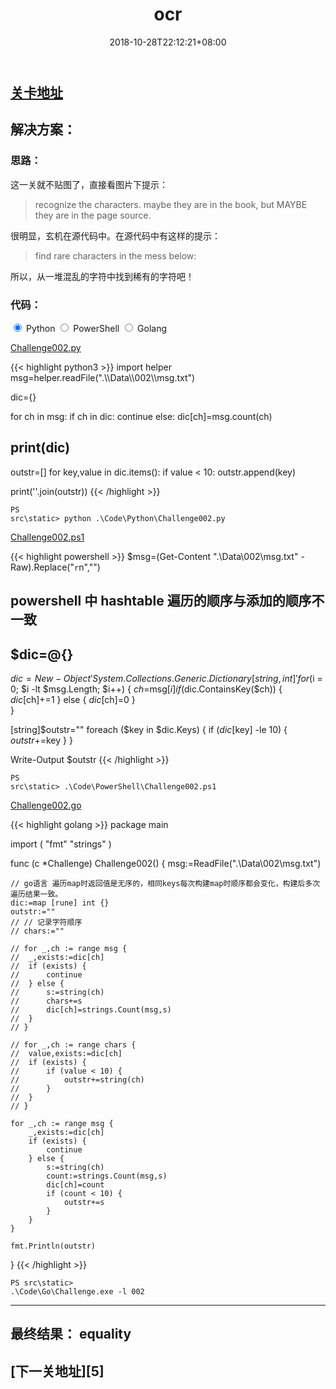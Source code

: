 ﻿---
title: "002. ocr"
date: 2018-10-28T22:12:21+08:00
lastmod: 2019-03-18T09:57:21+08:00
draft: false
keywords: ["ocr", "string", "statistic"]
description: ""
tags: ["statistic"]
categories: ["string"]

# You can also close(false) or open(true) something for this content.
# P.S. comment can only be closed
comment: false
toc: false
autoCollapseToc: false
# You can also define another contentCopyright. e.g. contentCopyright: "This is another copyright."
# contentCopyright: true
reward: false
mathjax: false

# menu:
#   main:
#     parent: "000~009"
#     weight: 3
---

## [关卡地址][1]

## 解决方案：

### 思路：

这一关就不贴图了，直接看图片下提示：

>recognize the characters. maybe they are in the book, but MAYBE they are in the page source.

很明显，玄机在源代码中。在源代码中有这样的提示：

>find rare characters in the mess below:

所以，从一堆混乱的字符中找到稀有的字符吧！

### 代码：

<div>
    <input id="tab-python" type="radio" name="code-tabs" class="code-tabs" checked>
    <label class="language-label" for="tab-python">Python</label>
    <input id="tab-powershell" type="radio" name="code-tabs" class="code-tabs">
    <label class="language-label" for="tab-powershell">PowerShell</label>
    <input id="tab-golang" type="radio" name="code-tabs" class="code-tabs">
    <label class="language-label" for="tab-golang">Golang</label>
    <section id="content-python" class="content-section">
        <p><a href="../../Code/Python/Challenge002.py" title="点我下载源码">Challenge002.py</a></p>
{{< highlight python3 >}}
import helper
msg=helper.readFile(".\\Data\\002\\msg.txt")

dic={}

for ch in msg:
    if ch in dic:
        continue
    else:
        dic[ch]=msg.count(ch)

# print(dic)

outstr=[]
for key,value in dic.items():
    if value < 10:
        outstr.append(key)

print(''.join(outstr))
{{< /highlight >}}
        <pre><code>PS src\static> python .\Code\Python\Challenge002.py</code></pre>
    </section>
    <section id="content-powershell" class="content-section">
        <p><a href="../../Code/PowerShell/Challenge002.ps1" title="点我下载源码">Challenge002.ps1</a></p>
{{< highlight powershell >}}
$msg=(Get-Content ".\\Data\\002\\msg.txt" -Raw).Replace("`r`n","")

# powershell 中 hashtable 遍历的顺序与添加的顺序不一致
# $dic=@{}
$dic=New-Object 'System.Collections.Generic.Dictionary[string,int]'
for ($i = 0; $i -lt $msg.Length; $i++) {
    $ch=$msg[$i]
    if ($dic.ContainsKey($ch)) {
        $dic[$ch]+=1
    } else {
        $dic[$ch]=0
    }  
}

[string]$outstr=""
foreach ($key in $dic.Keys) {
    if ($dic[$key] -le 10) {
        $outstr+=$key
    }
}

Write-Output $outstr
{{< /highlight >}}
        <pre><code>PS src\static> .\Code\PowerShell\Challenge002.ps1</code></pre>
    </section>
    <section id="content-golang" class="content-section">
        <p><a href="../../Code/Go/Challenge002.go" title="点我下载源码">Challenge002.go</a></p>
{{< highlight golang >}}
package main

import (
	"fmt"
	"strings"
)

func (c *Challenge) Challenge002()  {
	msg:=ReadFile(".\\Data\\002\\msg.txt")

	// go语言 遍历map时返回值是无序的，相同keys每次构建map时顺序都会变化，构建后多次遍历结果一致。
	dic:=map [rune] int {}
	outstr:=""
	// // 记录字符顺序
	// chars:=""

	// for _,ch := range msg {
	// 	_,exists:=dic[ch]
	// 	if (exists) {
	// 		continue
	// 	} else {
	// 		s:=string(ch)
	// 		chars+=s
	// 		dic[ch]=strings.Count(msg,s)
	// 	}
	// }

	// for _,ch := range chars {
	// 	value,exists:=dic[ch]
	// 	if (exists) {
	// 		if (value < 10) {
	// 			outstr+=string(ch)
	// 		}
	// 	}
	// }

	for _,ch := range msg {
		_,exists:=dic[ch]
		if (exists) {
			continue
		} else {
			s:=string(ch)
			count:=strings.Count(msg,s)
			dic[ch]=count
			if (count < 10) {
				outstr+=s
			}
		}
	}

	fmt.Println(outstr)
}
{{< /highlight >}}
        <pre><code>PS src\static> .\Code\Go\Challenge.exe -l 002</code></pre>
    </section>
</div>

---
## 最终结果： equality

## [下一关地址][5]

[1]: http://www.pythonchallenge.com/pc/def/ocr.html
[2]: http://www.pythonchallenge.com/pc/def/equality.html


